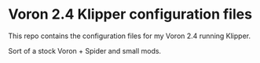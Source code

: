 # Voron 2.4 Klipper configuration files

This repo contains the configuration files for my Voron 2.4 running Klipper.

Sort of a stock Voron + Spider and small mods.
